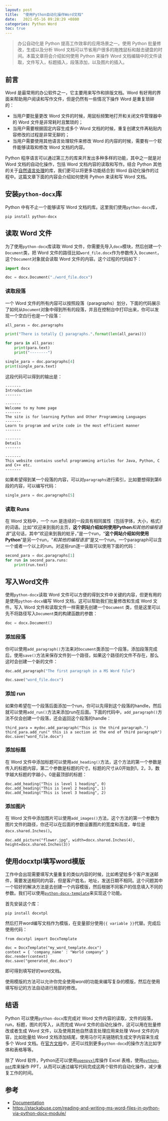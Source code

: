 ```yaml
---
layout: post
title:  "使用Python自动化操作Word文档"
date:   2021-05-16 09:28:29 +0800
categories: Python Word
toc: true
---
```


> 办公自动化是 Python 提高工作效率的应用场景之一。使用 Python 批量修改，生成以及分析 Word 文档可以节省用户很多的拖拽鼠标和敲击键盘的时间。本篇文章将会介绍如何使用 Python 来操作 Word 文档编辑中的文件读取，文件写入，标题插入，段落添加，以及图片的插入。

## 前言

Word 是最常用的办公软件之一，它主要用来写作和排版文档。Word 有好用的界面来帮助用户阅读和写作文件，但是仍然有一些情况下操作 Word 是重复琐碎的：

* 当用户要批量更改 Word 文件的时候，用鼠标频繁地打开和关闭文件管理器中的 Word 文件是非常耗时且繁琐的；
* 当用户需要根据固定内容生成多个 Word 文档的时候，重复创建文件再粘贴内容修改的过程是非常无聊的；
* 当用户需要使用其他语言处理软件来修改 Word 的内容的时候，需要有一个软件能够读取和修改 Word 文档的内容。

Python 程序语言可以通过第三方的库来开发出多种多样的功能，其中之一就是对 Word 文档的自动化操作，包括 Word 文档内容的读取和写作。结合 Python 其他的关于[自然语言处理](https://stackabuse.com/what-is-natural-language-processing/)的库，我们更可以将更多功能结合到 Word 自动化操作的过程中。这篇文章下面的内容会介绍如何使用 Python 来读和写 Word 文档。

## 安装``python-docx``库

Python 中有不止一个能够读写 Word 文档的库。这里我们使用``python-docx``库，

```
pip install python-docx
```

## 读取 Word 文件

为了使用``python-docx``库读取 Word 文件，你需要先导入``docx``模块，然后创建一个``Document``类，把 Word 文件的路径比如``word_file.docx``作为参数传入 ``Document``，这个``Document``对象就会读取 Word 文件的内容。这个过程的代码如下：

```python
import docx

doc = docx.Document("./word_file.docx")
```

### 读取段落

一个 Word 文件的所有内容可以按照段落（paragraphs）划分，下面的代码展示了如何从``Document``对象中得到所有的段落，并且在控制台中打印出来，你可以发现一个空白行也是一个段落：

```python
all_paras = doc.paragraphs

print("There is totally {} paragraphs.".format(len(all_paras)))

for para in all_paras:
    print(para.text)
    print("--------")

single_para = doc.paragraphs[4]
print(single_para.text)
```

这段代码可以得到的输出是：

```
-------
Introduction
-------

-------
Welcome to my home page
-------
The site is for learning Python and Other Programming Languages
-------
Learn to program and write code in the most efficient manner
-------

-------
Details
-------

-------
This website contains useful programming articles for Java, Python, C and C++ etc.
-------
```

如果希望得到某一个段落的内容，可以对``paragraphs``进行索引，比如要想得到第6段的内容，可以编写代码：

```python
single_para = doc.paragraphs[5]
```

### 读取 Runs

在 Word 文档中，一个 run 是连续的一段具有相同属性（包括字体，大小，格式）的词语。比如“欢迎来到我的主页，**这个网站介绍如何使用Python**_和其他的编程语言_”这句话，其中“欢迎来到我的蛀牙，”是一个run，“**这个网站介绍如何使用Python**”是另一个run，“_和其他的编程语言_”是又一个run。一个paragraph可以含一个或者一个以上的run。对这些run逐一读取可以使用下面的代码：

```python
second_para = doc.paragraphs[1]
for run in second_para.runs:
    print(run.text)
```

## 写入Word文件


使用``python-docx``读取 Word 文件可以方便的得到文件中关键的内容，但更有用的是使用``python-docx``编写 Word 文档，这可以帮助我们批量修改和生成 Word 文件。写入 Word 文件和读取文件一样需要先创建一个``Document`` 类，但是这里可以先不将路径写入``Document``类的构建函数的参数：

```python
doc = docx.Document()
```

### 添加段落

你可以使用``add_paragraph()``方法来对``Document``类添加一个段落，添加段落完成后，使用``save()``方法来保存文件到一个路径，如果这个路径的文件不存在，那么这时会创建一个新的文件：

```python
doc.add_paragraph("The first paragraph in a MS Word file")

doc.save("word_file.docx")
```

### 添加 run

如果你希望在一个段落后面添加一个run，你可以先得到这个段落的handle，然后就可以使用``add_run()``方法来添加run在后面。下面的代码中，``add_paragraph()``方法不仅会创建一个段落，还会返回这个段落的handle：

```
third_para = mydoc.add_paragraph("This is the third paragraph.")
third_para.add_run(" this is a section at the end of third paragraph")
doc.save("word_file.docx")
```

### 添加标题

在 Word 文件中添加标题可以使用``add_heading()``方法，这个方法的第一个参数是传入的标题内容，第二个参数是标题的尺寸。标题的尺寸从0开始到1，2，3，数字越大标题的字越小，0是最顶部的标题：

```
doc.add_heading("This is level 1 heading", 0)
doc.add_heading("This is level 2 heading", 1)
doc.add_heading("This is level 3 heading", 2)
```

### 添加图片

在 Word 文件中添加图片可以使用``add_images()``方法，这个方法的第一个参数为图片文件的路径，你还可以在后面的参数设置图片的宽度和高度，单位是``docx.shared.Inches()``。

```
doc.add_picture("flower.jpg", width=docx.shared.Inches(4), height=docx.shared.Inches(3))
```

## 使用docxtpl填写word模版

工作中会出现需要填写大量重复的类似内容的时候，比如希望给多个客户发送邮件，需要发送相同的内容，但是客户姓名，地址，发送日期不相同。这个问题其中一个较好的解决方法是去创建一个内容模版，然后根据不同客户的信息填入不同的参数。我们可以使用[``python-docx-template``](https://docxtpl.readthedocs.io/en/latest/)来实现这个功能。

首先安装这个库：

```
pip install docxtpl
```

然后打开word编写文档作为模版，在变量部分使用``{{ variable }}``代替。完成后使用代码：

```
from docxtpl import DocxTemplate

doc = DocxTemplate("my_word_template.docx")
context = { 'company_name' : "World company" }
doc.render(context)
doc.save("generated_doc.docx")
```

即可得到填写好的word文档。

使用模版的方法可以允许你完全使用word的功能来编写复杂的模版，然后在使用填写标记的方法自动进行局部的修改。

## 结语

Python 可以使用``python-docx``库完成对 Word 文件内容的读取，文件的段落，run，标题，图片的写入，从而完成 Word 文件的自动化操作，这可以用在批量修改或者生成 Word 文件，以及使用其他自然语言处理应用来处理 Word 文件的内容，比如批量给 Word 文档添加结尾，使用马尔可夫链随机生成文字内容来生成多个 Word 文档。在[官方文档](https://python-docx.readthedocs.io/en/latest/)中，还可以找到更多``python-docx``的操作方法比如字体和表格等等。

除了 Word 软件，Python还可以使用[``openpyxl``](https://realpython.com/openpyxl-excel-spreadsheets-python/)库操作 Excel 表格，使用[``python-ppt``](https://python-pptx.readthedocs.io/en/latest/)库来操作 PPT，从而可以通过编写代码完成这两个软件的自动化操作，减少重复工作的时间。

## 参考

* [Documentation](https://python-docx.readthedocs.io/en/latest/)
* <https://stackabuse.com/reading-and-writing-ms-word-files-in-python-via-python-docx-module/>
